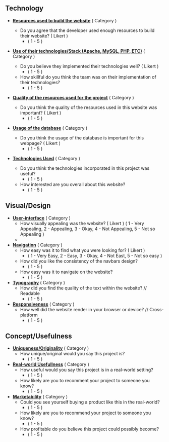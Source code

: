 ## Technology
- **<u>Resources used to build the website</u>** ( Category )
	- Do you agree that the developer used enough resources to build their website? ( Likert )
		- ( 1 - 5 )
- **<u>Use of their technologies/Stack (Apache, MySQL, PHP, ETC)</u>** ( Category )
	- Do you believe they implemented their technologies well? ( Likert )
		- ( 1 - 5 )
	- How skillful do you think the team was on their implementation of their technologies?
		- ( 1 - 5 )
- **<u>Quality of the resources used for the project</u>** ( Category )
	- Do you think the quality of the resources used in this website was important? ( Likert )
		- ( 1 - 5 )
- **<u>Usage of the database</u>** ( Category )
	- Do you think the usage of the database is important for this webpage? ( Likert )
		- ( 1 - 5 )

- **<u>Technologies Used</u>** ( Category )
	- Do you think the technologies incorporated in this project was useful?
		- ( 1 - 5 )
	- How interested are you overall about this website?
		- ( 1 - 5 )
## Visual/Design
- **<u>User-interface</u>** ( Category )
	- How visually appealing was the website? ( Likert ) ( 1 - Very Appealing, 2 - Appealing, 3 - Okay, 4 - Not Appealing, 5 - Not so Appealing )
	-
- **<u>Navigation</u>** ( Category )
	- How easy was it to find what you were looking for? ( Likert )
		- ( 1 - Very Easy, 2 - Easy, 3 - Okay, 4 - Not East, 5 - Not so easy )
	- How did you like the consistency of the navbars design?
		- ( 1 - 5 )
	- How easy was it to navigate on the website?
		- ( 1 - 5 )
- **<u>Typography</u>** ( Category )
	- How did you find the quality of the text within the website? // Readable
		- ( 1 - 5 )
- **<u>Responsiveness</u>** ( Category )
	- How well did the website render in your browser or device? // Cross-platform
		- ( 1 - 5 )
## Concept/Usefulness
- **<u>Uniqueness/Originality</u>** ( Category )
	- How unique/original would you say this project is?
		- ( 1 - 5 )
- **<u>Real-world Usefullness</u>** ( Category )
	- How useful would you say this project is in a real-world setting?
		- ( 1 - 5 )
	- How likely are you to recomment your project to someone you know?
		- ( 1 - 5 )
- **<u>Marketability</u>** ( Category )
	- Could you see yourself buying a product like this in the real-world?
		- ( 1 - 5 )
	- How likely are you to recommend your project to someone you know?
		- ( 1 - 5 )
	- How profitable do you believe this project could possibly become?
		- ( 1 - 5 )

